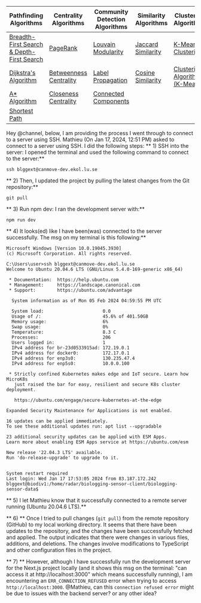| **Pathfinding Algorithms** | **Centrality Algorithms** | **Community Detection Algorithms** | **Similarity Algorithms** | **Clustering Algorithms** |
|----------|----------|----------|----------|----------|
| [Breadth-First Search & Depth-First Search](https://colab.research.google.com/drive/1ziwl0vB7Jf5EFO8Pb1YNbSOHe3C4LfcU?usp=drive_link) | [PageRank](https://colab.research.google.com/drive/14rlwsRwMQP2ZI1UrmKvmMqBkqCWXJ-3s#scrollTo=nt0Q1uUzl3T3) | [Louvain Modularity](https://colab.research.google.com/drive/1ov_V7tEjM_j3NQiX1Ju_udImUG7hgHUw?usp=drive_link) | [Jaccard Similarity](https://colab.research.google.com/drive/1q7D0Vk0PvMGFRYW_c44uodewlm3oAweF?usp=drive_link) | [K-Means Clustering](https://colab.research.google.com/drive/1M2fXtrJaMtcA8G8AjSnew9YFLhTOVSZc?usp=drive_link) |
| [Dijkstra's Algorithm](https://colab.research.google.com/drive/1kLiZOcEuuTzgWZogYcxzsdIfTM2Iw5xc?usp=drive_link) | [Betweenness Centrality](https://colab.research.google.com/drive/1YwNuvSw2e8_fsPWYv6XBGRZ1cDPJ1eJV?usp=drive_link) | [Label Propagation](https://colab.research.google.com/drive/134u0OsMQ0hAuK1eVZRqq6qwQ9HbuL-dK?usp=drive_link) | [Cosine Similarity](https://colab.research.google.com/drive/15woU88fFoPe3fDOwh3IAVwRtkqHxsSaU?usp=drive_link) | [Clustering Algorithms (K-Means)](https://colab.research.google.com/drive/1YBrQdsTAnvyO_nH7Qzie6ty8yQQ88u7z?usp=drive_link) |
| [A* Algorithm](https://colab.research.google.com/drive/18_roYoKM96UqgHkVOTgCHT7ZcGLTxfJA?usp=drive_link) |[Closeness Centrality](https://colab.research.google.com/drive/1J7JH3Al5exQWf3BPHBsL2Su-Q0DES_5P?usp=drive_link)| [Connected Components](https://colab.research.google.com/drive/1DmZp5pZiLY2Ep1PS5wrFqxBAMMUPnJDJ?usp=drive_link) |  |  |
| [Shortest Path](https://colab.research.google.com/drive/1jQXlunfKFWsyuxj51V89k1Xp5KlVfhcn?usp=drive_link) |  |  |  | |


Hey @channel, below, I am providing the process I went through to connect to a server using SSH.
Mathieu (On Jan 17, 2024, 12:51 PM) asked to connect to a server using SSH. I did the following steps:
** 1) SSH into the server: I opened the terminal and used the following command to connect to the server:** 
```
ssh blggext@canmove-dev.ekol.lu.se
```

** 2) Then, I updated the project by pulling the latest changes from the Git repository:** 
```
git pull
```

** 3) Run npm dev: I ran the development server with:** 
```
npm run dev
```

** 4) It looks(ed) like I have been(was) connected to the server successfully. The msg on my terminal is this following:** 
```
Microsoft Windows [Version 10.0.19045.3930]
(c) Microsoft Corporation. All rights reserved.

C:\Users\user>ssh blggext@canmove-dev.ekol.lu.se
Welcome to Ubuntu 20.04.6 LTS (GNU/Linux 5.4.0-169-generic x86_64)

 * Documentation:  https://help.ubuntu.com
 * Management:     https://landscape.canonical.com
 * Support:        https://ubuntu.com/advantage

  System information as of Mon 05 Feb 2024 04:59:55 PM UTC

  System load:                      0.0
  Usage of /:                       45.6% of 401.50GB
  Memory usage:                     6%
  Swap usage:                       0%
  Temperature:                      8.3 C
  Processes:                        206
  Users logged in:                  1
  IPv4 address for br-23d0533915ad: 172.19.0.1
  IPv4 address for docker0:         172.17.0.1
  IPv4 address for enp3s0:          130.235.47.4
  IPv4 address for enp5s0:          10.0.0.100

 * Strictly confined Kubernetes makes edge and IoT secure. Learn how MicroK8s
   just raised the bar for easy, resilient and secure K8s cluster deployment.

   https://ubuntu.com/engage/secure-kubernetes-at-the-edge

Expanded Security Maintenance for Applications is not enabled.

16 updates can be applied immediately.
To see these additional updates run: apt list --upgradable

23 additional security updates can be applied with ESM Apps.
Learn more about enabling ESM Apps service at https://ubuntu.com/esm

New release '22.04.3 LTS' available.
Run 'do-release-upgrade' to upgrade to it.


System restart required
Last login: Wed Jan 17 17:53:05 2024 from 83.187.172.242
blggext@biodiv1:/home/radar/biologging-sensor-client/biologging-sensor-data$
```
** 5) I let Mathieu know that it successfully connected to a remote server running (Ubuntu 20.04.6 LTS).** 

** 6) **  Once I tried to pull changes (`git pull`) from the remote repository (GitHub) to my local working directory. It seems that there have been updates to the repository, and the changes have been successfully fetched and applied.
The output indicates that there were changes in various files, additions, and deletions. The changes involve modifications to TypeScript and other configuration files in the project.

** 7) **   However, although I have successfully run the development server for the Next.js project  locally (and it shows this msg on the terminal: "can access it at http://localhost:3000" which means successfully running), I am encountering an `ERR_CONNECTION_REFUSED` error when trying to access `http://localhost:3000`. @Mathieu, can this `connection refused error` might be due to issues with the backend server? or any other idea? 




